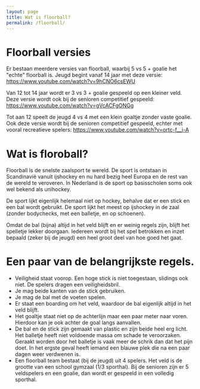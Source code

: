 ```yaml
---
layout: page
title: Wat is floorball?
permalink: /floorball/
---
```


# Floorball versies
Er bestaan meerdere versies van floorball, waarbij 5 vs 5 + goalie het "echte" floorball is. Jeugd begint vanaf 14 jaar met deze versie: https://www.youtube.com/watch?v=9hCNO6csEWU

Van 12 tot 14 jaar wordt er 3 vs 3 + goalie gespeeld op een kleiner veld. Deze versie wordt ook bij de senioren competitief gespeeld: https://www.youtube.com/watch?v=gVcACFgONGg

Tot aan 12 speelt de jeugd 4 vs 4 met een klein goaltje zonder vaste goalie. Ook deze versie wordt bij de senioren competitief gespeeld, echter met vooral recreatieve spelers: https://www.youtube.com/watch?v=ortc-f__i-A

# Wat is floroball?
Floorball is de snelste zaalsport te wereld. De sport is ontstaan in Scandinavië vanuit ijshockey en nu hard bezig heel Europa en de rest van de wereld te veroveren. 
In Nederland is de sport op basisscholen soms ook wel bekend als unihockey.

De sport lijkt eigenlijk helemaal niet op hockey, behalve dat er een stick en een bal wordt gebruikt. De sport lijkt het meest op ijshockey in de zaal (zonder bodychecks, met een balletje, en op schoenen).

Omdat de bal (bijna) altijd in het veld blijft en er weinig regels zijn, blijft het spelletje lekker doorgaan. Iedereen wordt bij het spel betrokken en inzet bepaald (zeker bij de jeugd) een heel groot deel van hoe goed het gaat.

# Een paar van de belangrijkste regels.
- Veiligheid staat voorop. Een hoge stick is niet toegestaan, slidings ook niet. De spelers dragen een veiligheidsbril.
- Je mag beide kanten van de stick gebruiken.
- Je mag de bal met de voeten spelen.
- Er staat een boarding om het veld, waardoor de bal eigenlijk altijd in het veld blijft.
- Het goaltje staat niet op de achterlijn maar een paar meter naar voren. Hierdoor kan je ook achter de goal langs aanvallen.
- De bal en de stick zijn gemaakt van plastic en zijn beide heel erg licht. Het balletje heeft niet voldoende massa om schade te veroorzaken. Geraakt worden door het balletje is vaak meer de schrik dan dat het pijn doet. In het ergste geval heeft iemand een blauwe plek die na een paar dagen weer verdwenen is. 
- Een floorball team bestaat (bij de jeugd) uit 4 spelers. Het veld is de grootte van een school gymzaal (1/3 sporthal). Bij de senioren zijn er 5 veldspelers en een goalie, dan wordt er gespeeld in een volledig sporthal. 
